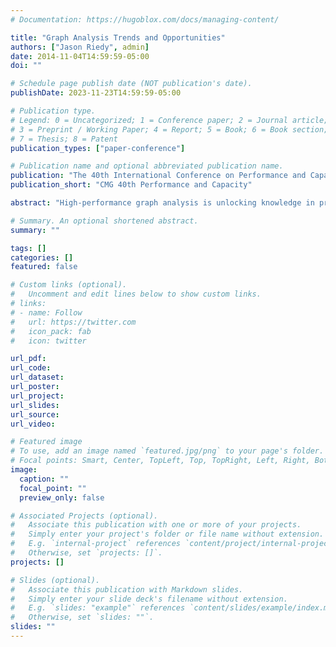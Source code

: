 ```yaml
---
# Documentation: https://hugoblox.com/docs/managing-content/

title: "Graph Analysis Trends and Opportunities"
authors: ["Jason Riedy", admin]
date: 2014-11-04T14:59:59-05:00
doi: ""

# Schedule page publish date (NOT publication's date).
publishDate: 2023-11-23T14:59:59-05:00

# Publication type.
# Legend: 0 = Uncategorized; 1 = Conference paper; 2 = Journal article;
# 3 = Preprint / Working Paper; 4 = Report; 5 = Book; 6 = Book section;
# 7 = Thesis; 8 = Patent
publication_types: ["paper-conference"]

# Publication name and optional abbreviated publication name.
publication: "The 40th International Conference on Performance and Capacity, Computer Measurement Group (CMG), Atlanta, GA"
publication_short: "CMG 40th Performance and Capacity"

abstract: "High-performance graph analysis is unlocking knowledge in problems like anomaly detection in computer security, community structure in social networks, and many other data integration areas. While graphs provide a convenient abstraction, real-world problems' sparsity and lack of locality challenge current systems. This talk will cover current trends ranging from massive scales to low-power, low-latency systems and summarize opportunities and directions for graphs and computing systems."

# Summary. An optional shortened abstract.
summary: ""

tags: []
categories: []
featured: false

# Custom links (optional).
#   Uncomment and edit lines below to show custom links.
# links:
# - name: Follow
#   url: https://twitter.com
#   icon_pack: fab
#   icon: twitter

url_pdf:
url_code:
url_dataset:
url_poster:
url_project:
url_slides:
url_source:
url_video:

# Featured image
# To use, add an image named `featured.jpg/png` to your page's folder. 
# Focal points: Smart, Center, TopLeft, Top, TopRight, Left, Right, BottomLeft, Bottom, BottomRight.
image:
  caption: ""
  focal_point: ""
  preview_only: false

# Associated Projects (optional).
#   Associate this publication with one or more of your projects.
#   Simply enter your project's folder or file name without extension.
#   E.g. `internal-project` references `content/project/internal-project/index.md`.
#   Otherwise, set `projects: []`.
projects: []

# Slides (optional).
#   Associate this publication with Markdown slides.
#   Simply enter your slide deck's filename without extension.
#   E.g. `slides: "example"` references `content/slides/example/index.md`.
#   Otherwise, set `slides: ""`.
slides: ""
---
```

